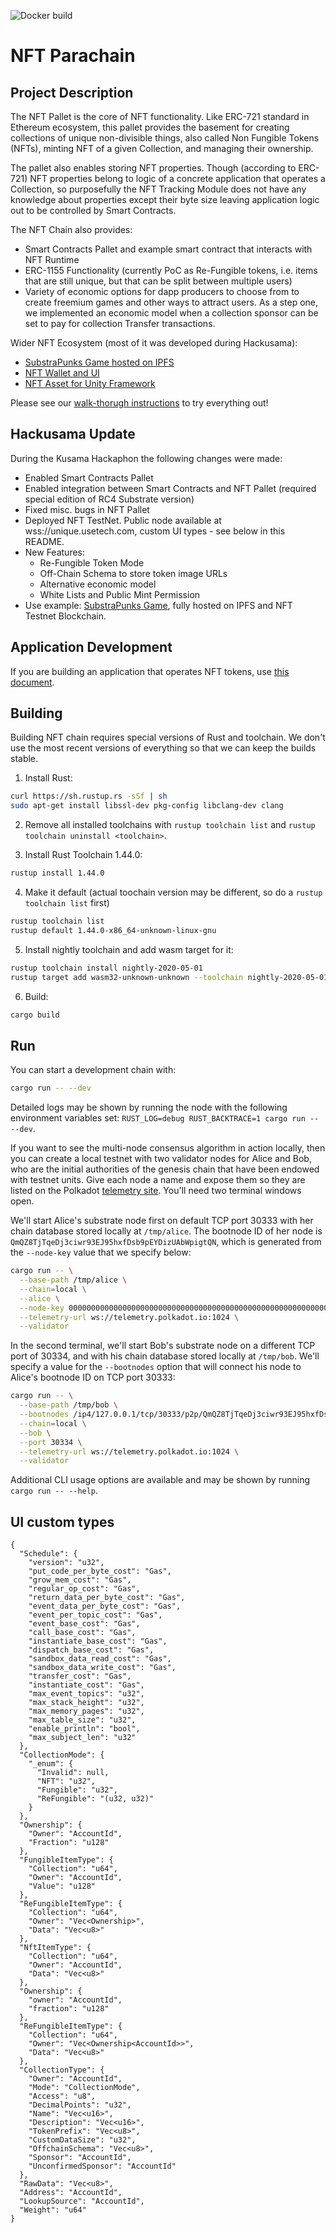 ![Docker build](https://github.com/usetech-llc/nft_parachain/workflows/Docker%20build/badge.svg)

# NFT Parachain

## Project Description

The NFT Pallet is the core of NFT functionality. Like ERC-721 standard in Ethereum ecosystem, this pallet provides the
basement for creating collections of unique non-divisible things, also called Non Fungible Tokens (NFTs), minting NFT of
a given Collection, and managing their ownership.

The pallet also enables storing NFT properties. Though (according to ERC-721) NFT properties belong to logic of a
concrete application that operates a Collection, so purposefully the NFT Tracking Module does not have any knowledge
about properties except their byte size leaving application logic out to be controlled by Smart Contracts.

The NFT Chain also provides:

-   Smart Contracts Pallet and example smart contract that interacts with NFT Runtime
-   ERC-1155 Functionality (currently PoC as Re-Fungible tokens, i.e. items that are still unique, but that can be split
    between multiple users)
-   Variety of economic options for dapp producers to choose from to create freemium games and other ways to attract
    users. As a step one, we implemented an economic model when a collection sponsor can be set to pay for collection
    Transfer transactions.

Wider NFT Ecosystem (most of it was developed during Hackusama):

-   [SubstraPunks Game hosted on IPFS](https://github.com/usetech-llc/substrapunks)
-   [NFT Wallet and UI](https://uniqueapps.usetech.com/#/nft)
-   [NFT Asset for Unity Framework](https://github.com/usetech-llc/nft_unity)

Please see our [walk-thorugh instructions](doc/hackusama_walk_through.md) to try everything out!

## Hackusama Update

During the Kusama Hackaphon the following changes were made:

-   Enabled Smart Contracts Pallet
-   Enabled integration between Smart Contracts and NFT Pallet (required special edition of RC4 Substrate version)
-   Fixed misc. bugs in NFT Pallet
-   Deployed NFT TestNet. Public node available at wss://unique.usetech.com, custom UI types - see below in this README.
-   New Features:
    -   Re-Fungible Token Mode
    -   Off-Chain Schema to store token image URLs
    -   Alternative economic model
    -   White Lists and Public Mint Permission
-   Use example: [SubstraPunks Game](https://github.com/usetech-llc/substrapunks), fully hosted on IPFS and NFT Testnet
    Blockchain.

## Application Development

If you are building an application that operates NFT tokens, use [this document](doc/application_development.md).

## Building

Building NFT chain requires special versions of Rust and toolchain. We don't use the most recent versions of everything
so that we can keep the builds stable.

1. Install Rust:

```bash
curl https://sh.rustup.rs -sSf | sh
sudo apt-get install libssl-dev pkg-config libclang-dev clang
```

2. Remove all installed toolchains with `rustup toolchain list` and `rustup toolchain uninstall <toolchain>`.

3. Install Rust Toolchain 1.44.0:

```bash
rustup install 1.44.0
```

4. Make it default (actual toochain version may be different, so do a `rustup toolchain list` first)

```bash
rustup toolchain list
rustup default 1.44.0-x86_64-unknown-linux-gnu
```

5. Install nightly toolchain and add wasm target for it:

```bash
rustup toolchain install nightly-2020-05-01
rustup target add wasm32-unknown-unknown --toolchain nightly-2020-05-01-x86_64-unknown-linux-gnu
```

6. Build:

```bash
cargo build
```

## Run

You can start a development chain with:

```bash
cargo run -- --dev
```

Detailed logs may be shown by running the node with the following environment variables set:
`RUST_LOG=debug RUST_BACKTRACE=1 cargo run -- --dev`.

If you want to see the multi-node consensus algorithm in action locally, then you can create a local testnet with two
validator nodes for Alice and Bob, who are the initial authorities of the genesis chain that have been endowed with
testnet units. Give each node a name and expose them so they are listed on the Polkadot
[telemetry site](https://telemetry.polkadot.io/#/Local%20Testnet). You'll need two terminal windows open.

We'll start Alice's substrate node first on default TCP port 30333 with her chain database stored locally at
`/tmp/alice`. The bootnode ID of her node is `QmQZ8TjTqeDj3ciwr93EJ95hxfDsb9pEYDizUAbWpigtQN`, which is generated from
the `--node-key` value that we specify below:

```bash
cargo run -- \
  --base-path /tmp/alice \
  --chain=local \
  --alice \
  --node-key 0000000000000000000000000000000000000000000000000000000000000001 \
  --telemetry-url ws://telemetry.polkadot.io:1024 \
  --validator
```

In the second terminal, we'll start Bob's substrate node on a different TCP port of 30334, and with his chain database
stored locally at `/tmp/bob`. We'll specify a value for the `--bootnodes` option that will connect his node to Alice's
bootnode ID on TCP port 30333:

```bash
cargo run -- \
  --base-path /tmp/bob \
  --bootnodes /ip4/127.0.0.1/tcp/30333/p2p/QmQZ8TjTqeDj3ciwr93EJ95hxfDsb9pEYDizUAbWpigtQN \
  --chain=local \
  --bob \
  --port 30334 \
  --telemetry-url ws://telemetry.polkadot.io:1024 \
  --validator
```

Additional CLI usage options are available and may be shown by running `cargo run -- --help`.

## UI custom types

```
{
  "Schedule": {
    "version": "u32",
    "put_code_per_byte_cost": "Gas",
    "grow_mem_cost": "Gas",
    "regular_op_cost": "Gas",
    "return_data_per_byte_cost": "Gas",
    "event_data_per_byte_cost": "Gas",
    "event_per_topic_cost": "Gas",
    "event_base_cost": "Gas",
    "call_base_cost": "Gas",
    "instantiate_base_cost": "Gas",
    "dispatch_base_cost": "Gas",
    "sandbox_data_read_cost": "Gas",
    "sandbox_data_write_cost": "Gas",
    "transfer_cost": "Gas",
    "instantiate_cost": "Gas",
    "max_event_topics": "u32",
    "max_stack_height": "u32",
    "max_memory_pages": "u32",
    "max_table_size": "u32",
    "enable_println": "bool",
    "max_subject_len": "u32"
  },
  "CollectionMode": {
    "_enum": {
      "Invalid": null,
      "NFT": "u32",
      "Fungible": "u32",
      "ReFungible": "(u32, u32)"
    }
  },
  "Ownership": {
    "Owner": "AccountId",
    "Fraction": "u128"
  },
  "FungibleItemType": {
    "Collection": "u64",
    "Owner": "AccountId",
    "Value": "u128"
  },
  "ReFungibleItemType": {
    "Collection": "u64",
    "Owner": "Vec<Ownership>",
    "Data": "Vec<u8>"
  },
  "NftItemType": {
    "Collection": "u64",
    "Owner": "AccountId",
    "Data": "Vec<u8>"
  },
  "Ownership": {
    "owner": "AccountId",
    "fraction": "u128"
  },
  "ReFungibleItemType": {
    "Collection": "u64",
    "Owner": "Vec<Ownership<AccountId>>",
    "Data": "Vec<u8>"
  },
  "CollectionType": {
    "Owner": "AccountId",
    "Mode": "CollectionMode",
    "Access": "u8",
    "DecimalPoints": "u32",
    "Name": "Vec<u16>",
    "Description": "Vec<u16>",
    "TokenPrefix": "Vec<u8>",
    "CustomDataSize": "u32",
    "OffchainSchema": "Vec<u8>",
    "Sponsor": "AccountId",
    "UnconfirmedSponsor": "AccountId"
  },
  "RawData": "Vec<u8>",
  "Address": "AccountId",
  "LookupSource": "AccountId",
  "Weight": "u64"
}
```
